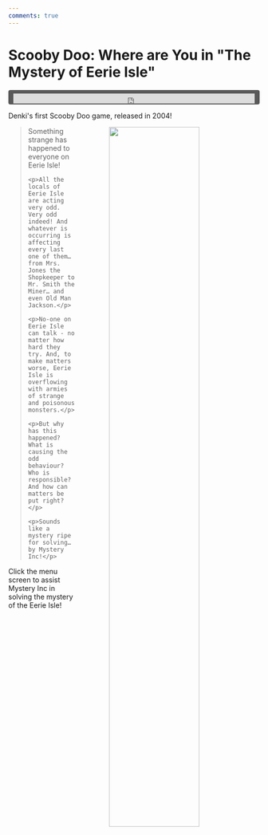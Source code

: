 ```yaml
---
comments: true
---
```


# Scooby Doo: Where are You in "The Mystery of Eerie Isle"

<div style="background-color: #595959; padding-bottom: 2px; padding-top: 7px; padding-left: 10px; padding-right: 10px; margin-bottom: 5px; margin-top: 7px; border-radius: 4px">
<iframe width="100%" height="20" scrolling="no" frameborder="no" allow="autoplay" src="https://w.soundcloud.com/player/?url=https%3A//api.soundcloud.com/tracks/999052453&amp;color=000000&amp;inverse=true&amp;auto_play=true&amp;show_user=false"></iframe>
</div>

Denki's first Scooby Doo game, released in 2004!

<a href="https://denki.co.uk/sky/sd/app.html"><img src="/assets/img/menus/scooby-eerie-isle-menu.jpg" style="float: right; width: 60%; padding-left: 64px"></a>

<blockquote>
    <p>Something strange has happened to everyone on Eerie Isle!</p>

    <p>All the locals of Eerie Isle are acting very odd. Very odd indeed! And whatever is occurring is affecting every last one of them… from Mrs. Jones the Shopkeeper to Mr. Smith the Miner… and even Old Man Jackson.</p>

    <p>No-one on Eerie Isle can talk - no matter how hard they try. And, to make matters worse, Eerie Isle is overflowing with armies of strange and poisonous monsters.</p>

    <p>But why has this happened? What is causing the odd behaviour? Who is responsible? And how can matters be put right?</p>

    <p>Sounds like a mystery ripe for solving… by Mystery Inc!</p>
</blockquote>

Click the menu screen to assist Mystery Inc in solving the mystery of the Eerie Isle!